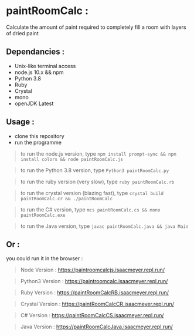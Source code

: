 # paintRoomCalc :
Calculate the amount of paint required to completely fill a room with layers of dried paint

## Dependancies :
* Unix-like terminal access
* node.js 10.x && npm
* Python 3.8
* Ruby
* Crystal
* mono
* openJDK Latest

## Usage :
* clone this repository
* run the programme

> to run the node.js version, type `npm install prompt-sync && npm install colors && node paintRoomCalc.js`

> to run the Python 3.8 version, type `Python3 paintRoomCalc.py`

> to run the ruby version (very slow), type `ruby paintRoomCalc.rb`

> to run the crystal version (blazing fast), type `crystal build paintRoomCalc.cr && ./paintRoomCalc`

> to run the C# version, type `mcs paintRoomCalc.cs && mono paintRoomCalc.exe`

> to run the Java version, type `javac paintRoomCalc.java && java Main`

## Or :
you could run it in the browser :
> Node Version : https://paintroomcalcjs.isaacmeyer.repl.run/

> Python3 Version : https://paintroomcalc.isaacmeyer.repl.run/

> Ruby Version : https://paintRoomCalcRB.isaacmeyer.repl.run/

> Crystal Version : https://paintRoomCalcCR.isaacmeyer.repl.run/

> C# Version : https://paintRoomCalcCS.isaacmeyer.repl.run/

> Java Version : https://paintRoomCalcJava.isaacmeyer.repl.run/


